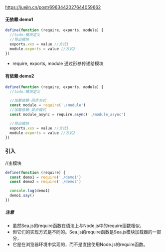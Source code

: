 https://juejin.cn/post/6963442027644059662  


#### 无依赖  demo1
```js
define(function (require, exports, module) {
  //todo:模块定义
  //导出模块
  exports.xxx = value //方式1
  module.exports = value //方式2
})
```

- require, exports, module
通过形参传递给模块
#### 有依赖   demo2
```js
define(function (require, exports, module) {
  //todo:模块定义

  //加载依赖-同步方式
  const module = require('./module')
  //加载依赖-异步模式
  const module_async = require.async('./module_async')

  //导出模块
  exports.xxx = value //方式1
  module.exports = value //方式2
})
```

### 引入
//主模块
```js
define(function (require) {
  const demo1 = require('./demo1')
  const demo2 = require('./demo2')

  console.log(demo1)
  demo1.say()
})
```
##### 注意
- 虽然Sea.js的require函数在语法上与Node.js中的require函数相似，
- 但它们的实现方式是不同的。Sea.js的require函数是Sea.js模块加载器的一部分，
- 它是在浏览器环境中实现的，而不是直接使用Node.js的require函数。